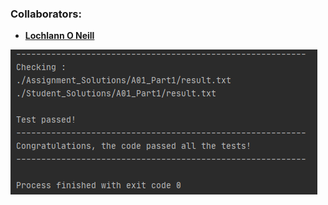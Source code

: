 <!--https://github.com/darsaveli/Readme-Markdown-Syntax-->

### Collaborators:
* **[Lochlann O Neill](https://github.com/lochlannoneill)**

![test_desired_output](https://github.com/lochlannoneill/SOFT8033-BigDataAnalytics-Assignment1/blob/main/screenshots/test_desired_output.png?raw=true)  
